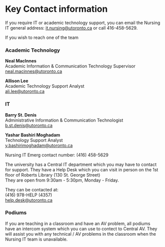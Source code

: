 # Key Contact information

If you require IT or academic technology support, you can email the Nursing IT general address: it.nursing@utoronto.ca or call 416-458-5629.

If you wish to reach one of the team

### Academic Technology

**Neal MacInnes<br>**
Academic Information & Communication Technology Supervisor<br>
 <neal.macinnes@utoronto.ca>

**Allison Lee<br>**
Academic Technology Support Analyst<br>
 <ali.lee@utoronto.ca>

### IT

**Barry St. Denis<br>**
Administrative Information & Communication Technologist<br>
 <b.st.denis@utoronto.ca>

**Yashar Bashiri Moghadam**<br>
Technology Support Analyst<br>
 <y.bashirimoghadam@utoronto.ca>

 Nursing IT Emerg contact number: (416) 458-5629

The university has a Central IT department which you may have to contact for support. They have a Help Desk which you can visit in person on the 1st floor of Roberts Library (130 St. George Street)<br> They are open from 9:30am - 5:30pm, Monday - Friday.

They can be contacted at:<br>
(416) 978-HELP (4357)<br>
 <help.desk@utoronto.ca>


### Podiums
If you are teaching in a classroom and have an AV problem, all podiums have an intercom system which you can use to contect to Central AV. They will assist you with any technical / AV problems in the classroom when the Nursing IT team is unavailable.
